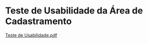 # Teste de Usabilidade da Área de Cadastramento

[Teste de Usabilidade.pdf](https://github.com/ICEI-PUC-Minas-PMV-SInt/pmv-sint-2022-1-e3-proj-back-t1-time-2-ocorrencias-astronomicas/files/8841063/Teste.de.Usabilidade.pdf)
